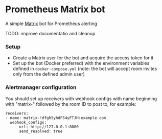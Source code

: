 # Prometheus Matrix bot

A simple [Matrix](https://matrix.org) bot for Prometheus alerting

TODO: improve documentatio and cleanup

### Setup

- Create a Matrix user for the bot and acquire the access token for it
- Set up the bot (Docker preferred) with the environment variables defined in `docker-compose.yml` (note: the bot will accept room invites only from the defined admin user)

### Alertmanager configuration

You should set up receivers with webhook configs with name beginning with "matrix-" followed by the room ID to post to, for example:

```
receivers:
- name: matrix-!dfgh5yhdF54yFTJH:example.com
  webhook_configs:
    - url: http://127.0.0.1:8080
      send_resolved: true
```
